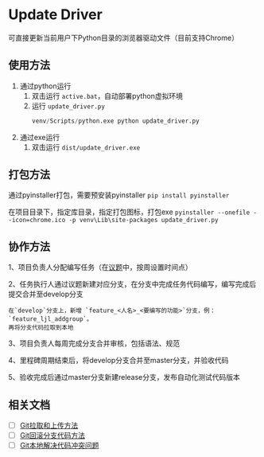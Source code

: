 # Update Driver

可直接更新当前用户下Python目录的浏览器驱动文件（目前支持Chrome）

## 使用方法

1. 通过python运行
   1. 双击运行 `active.bat`，自动部署python虚拟环境
   2. 运行 `update_driver.py`
      ```python
      venv/Scripts/python.exe python update_driver.py
      ```
2. 通过exe运行
   1. 双击运行 `dist/update_driver.exe`

## 打包方法

通过pyinstaller打包，需要预安装pyinstaller
``pip install pyinstaller``

在项目目录下，指定库目录，指定打包图标，打包exe
``pyinstaller --onefile --icon=chrome.ico -p venv\Lib\site-packages update_driver.py``

## 协作方法

1、项目负责人分配编写任务（在[议题](http://192.168.72.242/testscriptUpdateDriver/-/issues)中，按周设置时间点）

2、任务执行人通过议题新建对应分支，在分支中完成任务代码编写，编写完成后提交合并至develop分支

    在`develop`分支上，新增 `feature_<人名>_<要编写的功能>`分支，例：`feature_ljl_addgroup`。
    再将分支代码拉取到本地

3、项目负责人每周完成分支合并审核，包括语法、规范

4、里程碑周期结束后，将develop分支合并至master分支，并验收代码

5、验收完成后通过master分支新建release分支，发布自动化测试代码版本

## 相关文档

- [ ] [Git拉取和上传方法](http://192.168.72.242/gitlab-instance-805f9c92/Monitoring/-/wikis/%E4%B8%8A%E4%BC%A0%E4%BB%A3%E7%A0%81%E5%88%B0%E6%8C%87%E5%AE%9A%E5%88%86%E6%94%AF)
- [ ] [Git回滚分支代码方法](http://192.168.72.242/gitlab-instance-805f9c92/Monitoring/-/wikis/%E5%9B%9E%E6%BB%9A%E6%8C%87%E5%AE%9A%E5%88%86%E6%94%AF%E4%BB%A3%E7%A0%81)
- [ ] [Git本地解决代码冲突问题](http://192.168.72.242/gitlab-instance-805f9c92/Monitoring/-/wikis/%E6%9C%AC%E5%9C%B0%E8%A7%A3%E5%86%B3%E4%BB%A3%E7%A0%81%E5%86%B2%E7%AA%81%E9%97%AE%E9%A2%98)
